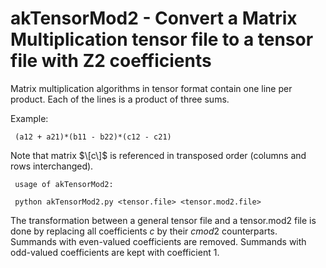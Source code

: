 
 # akTensorMod2 -  Convert a Matrix Multiplication tensor file to a tensor file with Z2 coefficients
 
 Matrix multiplication algorithms in tensor format contain one line per product.
 Each of the lines is a product of three sums.
 
 Example:
 
```
 (a12 + a21)*(b11 - b22)*(c12 - c21)
```

Note that matrix $\[c\]$ is referenced in transposed order (columns and rows interchanged).

```
 usage of akTensorMod2:
 
 python akTensorMod2.py <tensor.file> <tensor.mod2.file>
 ```
 
 The transformation between a general tensor file and a tensor.mod2 file is done by
 replacing all coefficients $c$ by their $c mod 2$ counterparts. Summands with even-valued coefficients
 are removed. Summands with odd-valued coefficients are kept with coefficient $1$.
 
 